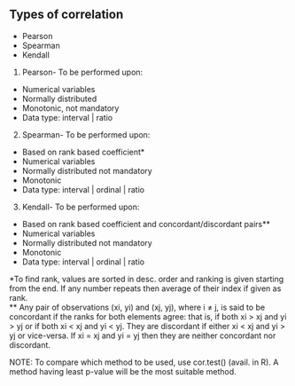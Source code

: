 ## Types of correlation

* Pearson
* Spearman
* Kendall

1. Pearson- To be performed upon:
  * Numerical variables
  * Normally distributed
  * Monotonic, not mandatory
  * Data type: interval | ratio
  
2. Spearman- To be performed upon:
  * Based on rank based coefficient* 
  * Numerical variables
  * Normally distributed not mandatory
  * Monotonic
  * Data type: interval | ordinal | ratio
  
3. Kendall- To be performed upon:
  * Based on rank based coefficient and concordant/discordant pairs**
  * Numerical variables
  * Normally distributed not mandatory
  * Monotonic
  * Data type: interval | ordinal | ratio 

\*To find rank, values are sorted in desc. order and ranking is given starting from the end. If any number repeats then average of their index if given as rank.  
\** Any pair of observations (xi, yi) and (xj, yj), where i ≠ j, is said to be concordant if the ranks for both elements agree: that is, if both xi > xj and yi > yj or if both xi < xj and yi < yj.  They are discordant if either xi < xj and yi > yj or vice-versa. If xi = xj and yi = yj then they are neither concordant nor discordant.  
  
NOTE: To compare which method to be used, use cor.test() (avail. in R). A method having least p-value will be the most suitable method.
